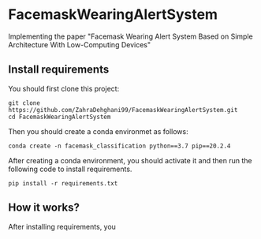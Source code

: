 # FacemaskWearingAlertSystem
Implementing the paper "Facemask Wearing Alert System Based on Simple Architecture With Low-Computing Devices"

## Install requirements
You should first clone this project:
 ```
 git clone https://github.com/ZahraDehghani99/FacemaskWearingAlertSystem.git
 cd FacemaskWearingAlertSystem
 ```
 Then you should create a conda environmet as follows:
```
conda create -n facemask_classification python==3.7 pip==20.2.4
```
After creating a conda environment, you should activate it and then run the following code to install requirements.

```
pip install -r requirements.txt
```
## How it works?
After installing requirements, you
